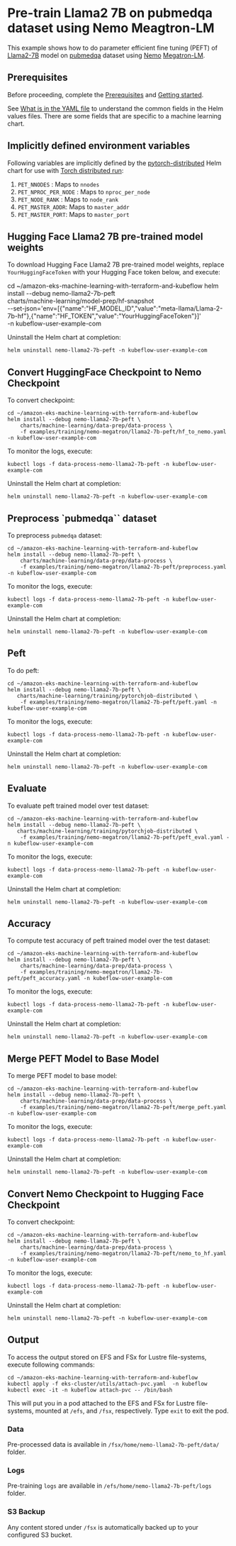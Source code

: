 # Pre-train Llama2 7B on pubmedqa dataset using Nemo Meagtron-LM

This example shows how to do parameter efficient fine tuning (PEFT) of [Llama2-7B](https://huggingface.co/meta-llama/Llama-2-7b-hf) model on [pubmedqa](https://github.com/pubmedqa/pubmedqa/tree/master) dataset using [Nemo](https://github.com/NVIDIA/NeMo) [Megatron-LM](https://github.com/NVIDIA/Megatron-LM).  

## Prerequisites

Before proceeding, complete the [Prerequisites](../../../../README.md#prerequisites) and [Getting started](../../../../README.md#getting-started). 

See [What is in the YAML file](../../../../README.md#yaml-recipes) to understand the common fields in the Helm values files. There are some fields that are specific to a machine learning chart.


## Implicitly defined environment variables

Following variables are implicitly defined by the [pytorch-distributed](../../../charts/machine-learning/training/pytorchjob-distributed/Chart.yaml) Helm chart for use with [Torch distributed run](https://github.com/pytorch/pytorch/blob/main/torch/distributed/run.py):

1. `PET_NNODES` : Maps to `nnodes`
2. `PET_NPROC_PER_NODE` : Maps to `nproc_per_node` 
3. `PET_NODE_RANK` : Maps to `node_rank` 
4. `PET_MASTER_ADDR`: Maps to `master_addr` 
5. `PET_MASTER_PORT`: Maps to `master_port`

## Hugging Face Llama2 7B pre-trained model weights

To download Hugging Face Llama2 7B pre-trained model weights, replace `YourHuggingFaceToken` with your Hugging Face token below, and execute:

cd ~/amazon-eks-machine-learning-with-terraform-and-kubeflow
helm install --debug nemo-llama2-7b-peft     \
    charts/machine-learning/model-prep/hf-snapshot    \
    --set-json='env=[{"name":"HF_MODEL_ID","value":"meta-llama/Llama-2-7b-hf"},{"name":"HF_TOKEN","value":"YourHuggingFaceToken"}]' \
    -n kubeflow-user-example-com

Uninstall the Helm chart at completion:

    helm uninstall nemo-llama2-7b-peft -n kubeflow-user-example-com

## Convert HuggingFace Checkpoint to Nemo Checkpoint

To convert checkpoint:

    cd ~/amazon-eks-machine-learning-with-terraform-and-kubeflow
    helm install --debug nemo-llama2-7b-peft \
        charts/machine-learning/data-prep/data-process \
        -f examples/training/nemo-megatron/llama2-7b-peft/hf_to_nemo.yaml -n kubeflow-user-example-com

To monitor the logs, execute:

    kubectl logs -f data-process-nemo-llama2-7b-peft -n kubeflow-user-example-com

Uninstall the Helm chart at completion:

    helm uninstall nemo-llama2-7b-peft -n kubeflow-user-example-com

## Preprocess `pubmedqa`` dataset

To preprocess `pubmedqa` dataset:

    cd ~/amazon-eks-machine-learning-with-terraform-and-kubeflow
    helm install --debug nemo-llama2-7b-peft \
        charts/machine-learning/data-prep/data-process \
        -f examples/training/nemo-megatron/llama2-7b-peft/preprocess.yaml -n kubeflow-user-example-com

To monitor the logs, execute:

    kubectl logs -f data-process-nemo-llama2-7b-peft -n kubeflow-user-example-com

Uninstall the Helm chart at completion:

    helm uninstall nemo-llama2-7b-peft -n kubeflow-user-example-com

## Peft

To do peft:

    cd ~/amazon-eks-machine-learning-with-terraform-and-kubeflow
    helm install --debug nemo-llama2-7b-peft \
       charts/machine-learning/training/pytorchjob-distributed \
        -f examples/training/nemo-megatron/llama2-7b-peft/peft.yaml -n kubeflow-user-example-com

To monitor the logs, execute:

    kubectl logs -f data-process-nemo-llama2-7b-peft -n kubeflow-user-example-com

Uninstall the Helm chart at completion:

    helm uninstall nemo-llama2-7b-peft -n kubeflow-user-example-com

## Evaluate 

To evaluate peft trained model over test dataset:

    cd ~/amazon-eks-machine-learning-with-terraform-and-kubeflow
    helm install --debug nemo-llama2-7b-peft \
       charts/machine-learning/training/pytorchjob-distributed \
        -f examples/training/nemo-megatron/llama2-7b-peft/peft_eval.yaml -n kubeflow-user-example-com

To monitor the logs, execute:

    kubectl logs -f data-process-nemo-llama2-7b-peft -n kubeflow-user-example-com

Uninstall the Helm chart at completion:

    helm uninstall nemo-llama2-7b-peft -n kubeflow-user-example-com

## Accuracy 

To compute test accuracy of peft trained model over the test dataset:

    cd ~/amazon-eks-machine-learning-with-terraform-and-kubeflow
    helm install --debug nemo-llama2-7b-peft \
        charts/machine-learning/data-prep/data-process \
        -f examples/training/nemo-megatron/llama2-7b-peft/peft_accuracy.yaml -n kubeflow-user-example-com

To monitor the logs, execute:

    kubectl logs -f data-process-nemo-llama2-7b-peft -n kubeflow-user-example-com

Uninstall the Helm chart at completion:

    helm uninstall nemo-llama2-7b-peft -n kubeflow-user-example-com

## Merge PEFT Model to Base Model

To merge PEFT model to base model:

    cd ~/amazon-eks-machine-learning-with-terraform-and-kubeflow
    helm install --debug nemo-llama2-7b-peft \
        charts/machine-learning/data-prep/data-process \
        -f examples/training/nemo-megatron/llama2-7b-peft/merge_peft.yaml -n kubeflow-user-example-com

To monitor the logs, execute:

    kubectl logs -f data-process-nemo-llama2-7b-peft -n kubeflow-user-example-com

Uninstall the Helm chart at completion:

    helm uninstall nemo-llama2-7b-peft -n kubeflow-user-example-com

## Convert Nemo Checkpoint to Hugging Face Checkpoint

To convert checkpoint:

    cd ~/amazon-eks-machine-learning-with-terraform-and-kubeflow
    helm install --debug nemo-llama2-7b-peft \
        charts/machine-learning/data-prep/data-process \
        -f examples/training/nemo-megatron/llama2-7b-peft/nemo_to_hf.yaml -n kubeflow-user-example-com

To monitor the logs, execute:

    kubectl logs -f data-process-nemo-llama2-7b-peft -n kubeflow-user-example-com

Uninstall the Helm chart at completion:

    helm uninstall nemo-llama2-7b-peft -n kubeflow-user-example-com

## Output

To access the output stored on EFS and FSx for Lustre file-systems, execute following commands:

    cd ~/amazon-eks-machine-learning-with-terraform-and-kubeflow
    kubectl apply -f eks-cluster/utils/attach-pvc.yaml  -n kubeflow
    kubectl exec -it -n kubeflow attach-pvc -- /bin/bash


This will put you in a pod attached to the  EFS and FSx for Lustre file-systems, mounted at `/efs`, and `/fsx`, respectively. Type `exit` to exit the pod.

### Data

Pre-processed data is available in `/fsx/home/nemo-llama2-7b-peft/data/` folder.

### Logs

Pre-training `logs` are available in `/efs/home/nemo-llama2-7b-peft/logs` folder. 

### S3 Backup

Any content stored under `/fsx` is automatically backed up to your configured S3 bucket.